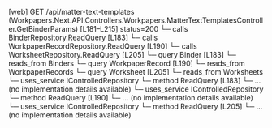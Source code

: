 [web] GET /api/matter-text-templates  (Workpapers.Next.API.Controllers.Workpapers.MatterTextTemplatesController.GetBinderParams)  [L181–L215] status=200
  └─ calls BinderRepository.ReadQuery [L183]
  └─ calls WorkpaperRecordRepository.ReadQuery [L190]
  └─ calls WorksheetRepository.ReadQuery [L205]
  └─ query Binder [L183]
    └─ reads_from Binders
  └─ query WorkpaperRecord [L190]
    └─ reads_from WorkpaperRecords
  └─ query Worksheet [L205]
    └─ reads_from Worksheets
  └─ uses_service IControlledRepository<Binder>
    └─ method ReadQuery [L183]
      └─ ... (no implementation details available)
  └─ uses_service IControlledRepository<WorkpaperRecord>
    └─ method ReadQuery [L190]
      └─ ... (no implementation details available)
  └─ uses_service IControlledRepository<Worksheet>
    └─ method ReadQuery [L205]
      └─ ... (no implementation details available)

